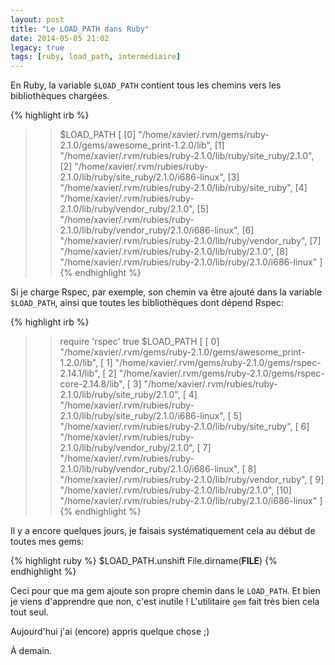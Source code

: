 ```yaml
---
layout: post
title: "Le LOAD_PATH dans Ruby"
date: 2014-05-05 21:02
legacy: true
tags: [ruby, load_path, intermédiaire]
---
```




En Ruby, la variable `$LOAD_PATH` contient tous les chemins vers les
bibliothèques chargées.

{% highlight irb %}
>> $LOAD_PATH
[
    [0] "/home/xavier/.rvm/gems/ruby-2.1.0/gems/awesome_print-1.2.0/lib",
    [1] "/home/xavier/.rvm/rubies/ruby-2.1.0/lib/ruby/site_ruby/2.1.0",
    [2] "/home/xavier/.rvm/rubies/ruby-2.1.0/lib/ruby/site_ruby/2.1.0/i686-linux",
    [3] "/home/xavier/.rvm/rubies/ruby-2.1.0/lib/ruby/site_ruby",
    [4] "/home/xavier/.rvm/rubies/ruby-2.1.0/lib/ruby/vendor_ruby/2.1.0",
    [5] "/home/xavier/.rvm/rubies/ruby-2.1.0/lib/ruby/vendor_ruby/2.1.0/i686-linux",
    [6] "/home/xavier/.rvm/rubies/ruby-2.1.0/lib/ruby/vendor_ruby",
    [7] "/home/xavier/.rvm/rubies/ruby-2.1.0/lib/ruby/2.1.0",
    [8] "/home/xavier/.rvm/rubies/ruby-2.1.0/lib/ruby/2.1.0/i686-linux"
]
{% endhighlight %}

<!-- more -->

Si je charge Rspec, par exemple, son chemin va être ajouté dans la variable
`$LOAD_PATH`, ainsi que toutes les bibliothèques dont dépend Rspec:

{% highlight irb %}
>> require 'rspec'
true
>> $LOAD_PATH
[
    [ 0] "/home/xavier/.rvm/gems/ruby-2.1.0/gems/awesome_print-1.2.0/lib",
    [ 1] "/home/xavier/.rvm/gems/ruby-2.1.0/gems/rspec-2.14.1/lib",
    [ 2] "/home/xavier/.rvm/gems/ruby-2.1.0/gems/rspec-core-2.14.8/lib",
    [ 3] "/home/xavier/.rvm/rubies/ruby-2.1.0/lib/ruby/site_ruby/2.1.0",
    [ 4] "/home/xavier/.rvm/rubies/ruby-2.1.0/lib/ruby/site_ruby/2.1.0/i686-linux",
    [ 5] "/home/xavier/.rvm/rubies/ruby-2.1.0/lib/ruby/site_ruby",
    [ 6] "/home/xavier/.rvm/rubies/ruby-2.1.0/lib/ruby/vendor_ruby/2.1.0",
    [ 7] "/home/xavier/.rvm/rubies/ruby-2.1.0/lib/ruby/vendor_ruby/2.1.0/i686-linux",
    [ 8] "/home/xavier/.rvm/rubies/ruby-2.1.0/lib/ruby/vendor_ruby",
    [ 9] "/home/xavier/.rvm/rubies/ruby-2.1.0/lib/ruby/2.1.0",
    [10] "/home/xavier/.rvm/rubies/ruby-2.1.0/lib/ruby/2.1.0/i686-linux"
]
{% endhighlight %}

Il y a encore quelques jours, je faisais systématiquement cela au début de
toutes mes gems:

{% highlight ruby %}
$LOAD_PATH.unshift File.dirname(__FILE__)
{% endhighlight %}

Ceci pour que ma gem ajoute son propre chemin dans le `LOAD_PATH`.
Et bien je viens d'apprendre que non, c'est inutile ! L'utilitaire `gem`
fait très bien cela tout seul.

Aujourd'hui j'ai (encore) appris quelque chose ;)



À demain.



